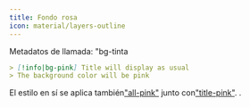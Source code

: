 ```yaml
---
title: Fondo rosa
icon: material/layers-outline
---
```


Metadatos de llamada: "bg-tinta

```md
> [!info|bg-pink] Title will display as usual
> The background color will be pink
```

El estilo en sí se aplica también["all-pink"](../combined-styling/page-6.md)
junto con["title-pink"](../title-styling/page-6.md).
.

